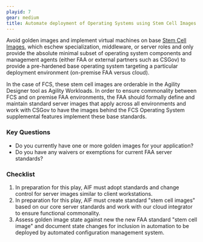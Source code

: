 ```yaml
---
playid: 7
gear: medium
title: Automate deployment of Operating Systems using Stem Cell Images
---
```


Avoid golden images and implement virtual machines on base [Stem Cell Images](http://madstop.com/post/85950592485/golden-image-or-foil-ball-repost),
which eschew specialization, middleware, or server roles and only provide the absolute minimal subset of operating system components
and management agents (either FAA or external partners such as CSGov) to provide a pre-hardened base operating system targeting
a particular deployment environment (on-premise FAA versus cloud).

In the case of FCS, these stem cell images are orderable in the Agility Designer tool as Agility Workloads. In order to ensure
commonality between FCS and on premise FAA environments, the FAA should formally define and maintain standard server images that
apply across all environments and work with CSGov to have the images behind the FCS Operating System supplemental features implement
these base standards.

### Key Questions
- Do you currently have one or more golden images for your application?
- Do you have any waivers or exemptions for current FAA server standards?

### Checklist
1. In preparation for this play, AIF must adopt standards and change control for server images similar to client workstations.
2. In preparation for this play, AIF must create standard "stem cell images" based on our core server standards and work with our cloud integrator to ensure functional commonality.
3. Assess golden image state against new the new FAA standard "stem cell image" and document state changes for inclusion in automation to be deployed by automated configuration management system.